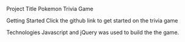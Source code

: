 Project Title
Pokemon Trivia Game

Getting Started
Click the github link to get started on the trivia game

Technologies
Javascript and jQuery was used to build the the game.
